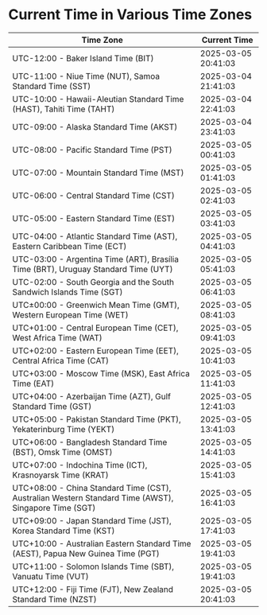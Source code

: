 # Current Time in Various Time Zones

| Time Zone | Current Time |
|-----------|--------------|
| UTC-12:00 - Baker Island Time (BIT) | 2025-03-05 20:41:03 |
| UTC-11:00 - Niue Time (NUT), Samoa Standard Time (SST) | 2025-03-04 21:41:03 |
| UTC-10:00 - Hawaii-Aleutian Standard Time (HAST), Tahiti Time (TAHT) | 2025-03-04 22:41:03 |
| UTC-09:00 - Alaska Standard Time (AKST) | 2025-03-04 23:41:03 |
| UTC-08:00 - Pacific Standard Time (PST) | 2025-03-05 00:41:03 |
| UTC-07:00 - Mountain Standard Time (MST) | 2025-03-05 01:41:03 |
| UTC-06:00 - Central Standard Time (CST) | 2025-03-05 02:41:03 |
| UTC-05:00 - Eastern Standard Time (EST) | 2025-03-05 03:41:03 |
| UTC-04:00 - Atlantic Standard Time (AST), Eastern Caribbean Time (ECT) | 2025-03-05 04:41:03 |
| UTC-03:00 - Argentina Time (ART), Brasília Time (BRT), Uruguay Standard Time (UYT) | 2025-03-05 05:41:03 |
| UTC-02:00 - South Georgia and the South Sandwich Islands Time (SGT) | 2025-03-05 06:41:03 |
| UTC±00:00 - Greenwich Mean Time (GMT), Western European Time (WET) | 2025-03-05 08:41:03 |
| UTC+01:00 - Central European Time (CET), West Africa Time (WAT) | 2025-03-05 09:41:03 |
| UTC+02:00 - Eastern European Time (EET), Central Africa Time (CAT) | 2025-03-05 10:41:03 |
| UTC+03:00 - Moscow Time (MSK), East Africa Time (EAT) | 2025-03-05 11:41:03 |
| UTC+04:00 - Azerbaijan Time (AZT), Gulf Standard Time (GST) | 2025-03-05 12:41:03 |
| UTC+05:00 - Pakistan Standard Time (PKT), Yekaterinburg Time (YEKT) | 2025-03-05 13:41:03 |
| UTC+06:00 - Bangladesh Standard Time (BST), Omsk Time (OMST) | 2025-03-05 14:41:03 |
| UTC+07:00 - Indochina Time (ICT), Krasnoyarsk Time (KRAT) | 2025-03-05 15:41:03 |
| UTC+08:00 - China Standard Time (CST), Australian Western Standard Time (AWST), Singapore Time (SGT) | 2025-03-05 16:41:03 |
| UTC+09:00 - Japan Standard Time (JST), Korea Standard Time (KST) | 2025-03-05 17:41:03 |
| UTC+10:00 - Australian Eastern Standard Time (AEST), Papua New Guinea Time (PGT) | 2025-03-05 19:41:03 |
| UTC+11:00 - Solomon Islands Time (SBT), Vanuatu Time (VUT) | 2025-03-05 19:41:03 |
| UTC+12:00 - Fiji Time (FJT), New Zealand Standard Time (NZST) | 2025-03-05 20:41:03 |
